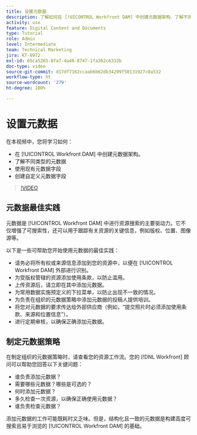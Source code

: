 ```yaml
---
title: 设置元数据
description: 了解如何在 [!UICONTROL Workfront DAM] 中创建元数据架构、了解不同类型的元数据、使用现有的元数据字段等。
activity: use
feature: Digital Content and Documents
type: Tutorial
role: Admin
level: Intermediate
team: Technical Marketing
jira: KT-8972
exl-id: 65ca5265-8fa7-4a46-8747-1fa362c6332b
doc-type: video
source-git-commit: d17df7162ccaab6b62db34209f50131927c0a532
workflow-type: ht
source-wordcount: '279'
ht-degree: 100%

---
```


# 设置元数据

在本视频中，您将学习如何：

* 在 [!UICONTROL Workfront DAM] 中创建元数据架构。
* 了解不同类型的元数据
* 使用现有元数据字段
* 创建自定义元数据字段

>[!VIDEO](https://video.tv.adobe.com/v/3419514/?quality=12&learn=on&enablevpops&captions=chi_hans)

## 元数据最佳实践

元数据是 [!UICONTROL Workfront DAM] 中进行资源搜索的主要驱动力。它不仅增强了可搜索性，还可以用于跟踪有关资源的关键信息，例如版权、位置、图像源等。

以下是一些可帮助您开始使用元数据的最佳实践：

* 请务必将所有权或来源信息添加到您的资源中，以便在 [!UICONTROL Workfront DAM] 外部进行识别。
* 为受版权管辖的资源添加使用条款，以防止滥用。
* 上传资源后，请立即在其中添加元数据。
* 为常用数据实施预定义的下拉菜单，以防止出现不一致的情况。
* 为负责在组织的元数据策略中添加元数据的投稿人提供培训。
* 将您对元数据的要求传达给外部供应商（例如，“提交照片时必须添加使用条款、来源和位置信息”）。
* 进行定期审核，以确保正确添加元数据。

## 制定元数据策略

在制定组织的元数据策略时，请查看您的资源工作流。您的 [!DNL Workfront] 顾问可以帮助您回答以下关键问题：

* 谁负责添加元数据？
* 需要哪些元数据？哪些是可选的？
* 何时添加元数据？
* 多久检查一次资源，以确保正确使用元数据？
* 谁负责检查元数据？

添加元数据的工作可能既耗时又乏味。但是，结构化且一致的元数据是构建高度可搜索且易于浏览的 [!UICONTROL Workfront DAM] 的基础。
